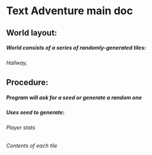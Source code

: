 # Text Adventure main doc
## World layout:
##### World consists of a series of randomly-generated tiles:
###### Hallway, 
## Procedure:
##### Program will ask for a seed or generate a random one
##### Uses seed to generate:
###### Player stats
###### Contents of each tile